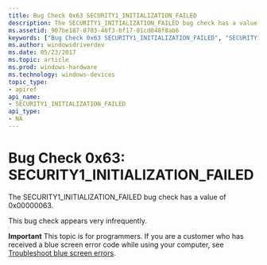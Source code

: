 ```yaml
---
title: Bug Check 0x63 SECURITY1_INITIALIZATION_FAILED
description: The SECURITY1_INITIALIZATION_FAILED bug check has a value of 0x00000063.This bug check appears very infrequently.
ms.assetid: 907be187-8703-46f3-bf17-01cd048f8ab6
keywords: ["Bug Check 0x63 SECURITY1_INITIALIZATION_FAILED", "SECURITY1_INITIALIZATION_FAILED"]
ms.author: windowsdriverdev
ms.date: 05/23/2017
ms.topic: article
ms.prod: windows-hardware
ms.technology: windows-devices
topic_type:
- apiref
api_name:
- SECURITY1_INITIALIZATION_FAILED
api_type:
- NA
---
```


# Bug Check 0x63: SECURITY1\_INITIALIZATION\_FAILED


The SECURITY1\_INITIALIZATION\_FAILED bug check has a value of 0x00000063.

This bug check appears very infrequently.

**Important** This topic is for programmers. If you are a customer who has received a blue screen error code while using your computer, see [Troubleshoot blue screen errors](http://windows.microsoft.com/windows-10/troubleshoot-blue-screen-errors).

 

 





